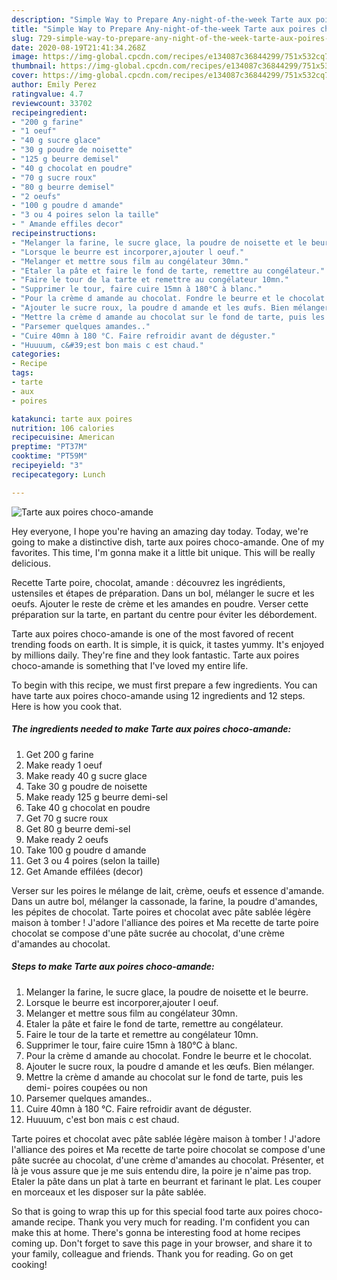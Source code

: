 ```yaml
---
description: "Simple Way to Prepare Any-night-of-the-week Tarte aux poires choco-amande"
title: "Simple Way to Prepare Any-night-of-the-week Tarte aux poires choco-amande"
slug: 729-simple-way-to-prepare-any-night-of-the-week-tarte-aux-poires-choco-amande
date: 2020-08-19T21:41:34.268Z
image: https://img-global.cpcdn.com/recipes/e134087c36844299/751x532cq70/tarte-aux-poires-choco-amande-photo-principale-de-la-recette.jpg
thumbnail: https://img-global.cpcdn.com/recipes/e134087c36844299/751x532cq70/tarte-aux-poires-choco-amande-photo-principale-de-la-recette.jpg
cover: https://img-global.cpcdn.com/recipes/e134087c36844299/751x532cq70/tarte-aux-poires-choco-amande-photo-principale-de-la-recette.jpg
author: Emily Perez
ratingvalue: 4.7
reviewcount: 33702
recipeingredient:
- "200 g farine"
- "1 oeuf"
- "40 g sucre glace"
- "30 g poudre de noisette"
- "125 g beurre demisel"
- "40 g chocolat en poudre"
- "70 g sucre roux"
- "80 g beurre demisel"
- "2 oeufs"
- "100 g poudre d amande"
- "3 ou 4 poires selon la taille"
- " Amande effiles decor"
recipeinstructions:
- "Melanger la farine, le sucre glace, la poudre de noisette et le beurre."
- "Lorsque le beurre est incorporer,ajouter l oeuf."
- "Melanger et mettre sous film au congélateur 30mn."
- "Etaler la pâte et faire le fond de tarte, remettre au congélateur."
- "Faire le tour de la tarte et remettre au congélateur 10mn."
- "Supprimer le tour, faire cuire 15mn à 180°C à blanc."
- "Pour la crème d amande au chocolat. Fondre le beurre et le chocolat."
- "Ajouter le sucre roux, la poudre d amande et les œufs. Bien mélanger."
- "Mettre la crème d amande au chocolat sur le fond de tarte, puis les demi- poires coupées ou non"
- "Parsemer quelques amandes.."
- "Cuire 40mn à 180 °C. Faire refroidir avant de déguster."
- "Huuuum, c&#39;est bon mais c est chaud."
categories:
- Recipe
tags:
- tarte
- aux
- poires

katakunci: tarte aux poires 
nutrition: 106 calories
recipecuisine: American
preptime: "PT37M"
cooktime: "PT59M"
recipeyield: "3"
recipecategory: Lunch

---
```



![Tarte aux poires choco-amande](https://img-global.cpcdn.com/recipes/e134087c36844299/751x532cq70/tarte-aux-poires-choco-amande-photo-principale-de-la-recette.jpg)

Hey everyone, I hope you're having an amazing day today. Today, we're going to make a distinctive dish, tarte aux poires choco-amande. One of my favorites. This time, I'm gonna make it a little bit unique. This will be really delicious.

Recette Tarte poire, chocolat, amande : découvrez les ingrédients, ustensiles et étapes de préparation. Dans un bol, mélanger le sucre et les oeufs. Ajouter le reste de crème et les amandes en poudre. Verser cette préparation sur la tarte, en partant du centre pour éviter les débordement.

Tarte aux poires choco-amande is one of the most favored of recent trending foods on earth. It is simple, it is quick, it tastes yummy. It's enjoyed by millions daily. They're fine and they look fantastic. Tarte aux poires choco-amande is something that I've loved my entire life.


To begin with this recipe, we must first prepare a few ingredients. You can have tarte aux poires choco-amande using 12 ingredients and 12 steps. Here is how you cook that.

<!--inarticleads1-->

##### The ingredients needed to make Tarte aux poires choco-amande:

1. Get 200 g farine
1. Make ready 1 oeuf
1. Make ready 40 g sucre glace
1. Take 30 g poudre de noisette
1. Make ready 125 g beurre demi-sel
1. Take 40 g chocolat en poudre
1. Get 70 g sucre roux
1. Get 80 g beurre demi-sel
1. Make ready 2 oeufs
1. Take 100 g poudre d amande
1. Get 3 ou 4 poires (selon la taille)
1. Get  Amande effilées (decor)


Verser sur les poires le mélange de lait, crème, oeufs et essence d&#39;amande. Dans un autre bol, mélanger la cassonade, la farine, la poudre d&#39;amandes, les pépites de chocolat. Tarte poires et chocolat avec pâte sablée légère maison à tomber ! J&#39;adore l&#39;alliance des poires et Ma recette de tarte poire chocolat se compose d&#39;une pâte sucrée au chocolat, d&#39;une crème d&#39;amandes au chocolat. 

<!--inarticleads2-->

##### Steps to make Tarte aux poires choco-amande:

1. Melanger la farine, le sucre glace, la poudre de noisette et le beurre.
1. Lorsque le beurre est incorporer,ajouter l oeuf.
1. Melanger et mettre sous film au congélateur 30mn.
1. Etaler la pâte et faire le fond de tarte, remettre au congélateur.
1. Faire le tour de la tarte et remettre au congélateur 10mn.
1. Supprimer le tour, faire cuire 15mn à 180°C à blanc.
1. Pour la crème d amande au chocolat. Fondre le beurre et le chocolat.
1. Ajouter le sucre roux, la poudre d amande et les œufs. Bien mélanger.
1. Mettre la crème d amande au chocolat sur le fond de tarte, puis les demi- poires coupées ou non
1. Parsemer quelques amandes..
1. Cuire 40mn à 180 °C. Faire refroidir avant de déguster.
1. Huuuum, c&#39;est bon mais c est chaud.


Tarte poires et chocolat avec pâte sablée légère maison à tomber ! J&#39;adore l&#39;alliance des poires et Ma recette de tarte poire chocolat se compose d&#39;une pâte sucrée au chocolat, d&#39;une crème d&#39;amandes au chocolat. Présenter, et là je vous assure que je me suis entendu dire, la poire je n&#39;aime pas trop. Etaler la pâte dans un plat à tarte en beurrant et farinant le plat. Les couper en morceaux et les disposer sur la pâte sablée. 

So that is going to wrap this up for this special food tarte aux poires choco-amande recipe. Thank you very much for reading. I'm confident you can make this at home. There's gonna be interesting food at home recipes coming up. Don't forget to save this page in your browser, and share it to your family, colleague and friends. Thank you for reading. Go on get cooking!
